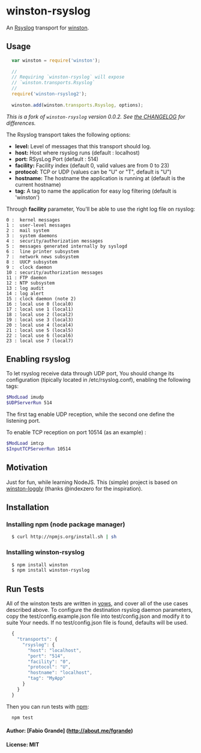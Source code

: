 # winston-rsyslog

An [Rsyslog][0] transport for [winston][1].

## Usage
``` js
  var winston = require('winston');
  
  //
  // Requiring `winston-rsyslog` will expose 
  // `winston.transports.Rsyslog`
  //
  require('winston-rsyslog2');
  
  winston.add(winston.transports.Rsyslog, options);
```

*This is a fork of `winston-rsyslog` version 0.0.2. See [the CHANGELOG](./CHANGELOG.md) for differences.*

The Rsyslog transport takes the following options:

* __level:__ Level of messages that this transport should log.
* __host:__ Host where rsyslog runs (default : localhost)
* __port:__ RSysLog Port (default : 514)
* __facility:__ Facility index (default 0, valid values are from 0 to 23)
* __protocol:__ TCP or UDP (values can be "U" or "T", default is "U")
* __hostname:__ The hostname the application is running at (default is the current hostname)
* __tag:__ A tag to name the application for easy log filtering (default is 'winston')

Through __facility__ parameter, You'll be able to use the right log file on rsyslog:

```
0 :  kernel messages
1 :  user-level messages
2 :  mail system
3 :  system daemons
4 :  security/authorization messages
5 :  messages generated internally by syslogd
6 :  line printer subsystem
7 :  network news subsystem
8 :  UUCP subsystem
9 :  clock daemon
10 : security/authorization messages
11 : FTP daemon
12 : NTP subsystem
13 : log audit
14 : log alert
15 : clock daemon (note 2)
16 : local use 0 (local0)
17 : local use 1 (local1)
18 : local use 2 (local2)
19 : local use 3 (local3)
20 : local use 4 (local4)
21 : local use 5 (local5)
22 : local use 6 (local6)
23 : local use 7 (local7)
```

## Enabling rsyslog
To let rsyslog receive data through UDP port, You should change its configuration (tipically located in /etc/rsyslog.conf), enabling the following tags:

``` bash
$ModLoad imudp
$UDPServerRun 514
```

The first tag enable UDP reception, while the second one define the listening port.

To enable TCP reception on port 10514 (as an example) :

``` bash
$ModLoad imtcp
$InputTCPServerRun 10514
```

## Motivation
Just for fun, while learning NodeJS.
This (simple) project is based on [winston-loggly][2] (thanks @indexzero for the inspiration). 

## Installation

### Installing npm (node package manager)

``` bash
  $ curl http://npmjs.org/install.sh | sh
```

### Installing winston-rsyslog

``` bash
  $ npm install winston
  $ npm install winston-rsyslog
```

## Run Tests
All of the winston tests are written in [vows][3], and cover all of the use cases described above. 
To configure the destination rsyslog daemon parameters, copy the test/config.example.json file into test/config.json and modify it to suite Your needs.
If no test/config.json file is found, defaults will be used.

``` js
  {
    "transports": {
      "rsyslog": {
        "host": "localhost",
        "port": "514",
        "facility": "0",
        "protocol": "U",
        "hostname": "localhost",
        "tag": "MyApp"
      }
    } 
  }
```

Then you can run tests with [npm][4]:

```
  npm test
```

#### Author: [Fabio Grande] (http://about.me/fgrande)
#### License: MIT

[0]: http://en.wikipedia.org/wiki/Rsyslog
[1]: https://github.com/flatiron/winston
[2]: https://github.com/indexzero/winston-loggly
[3]: http://vowsjs.org
[4]: http://npmjs.org
